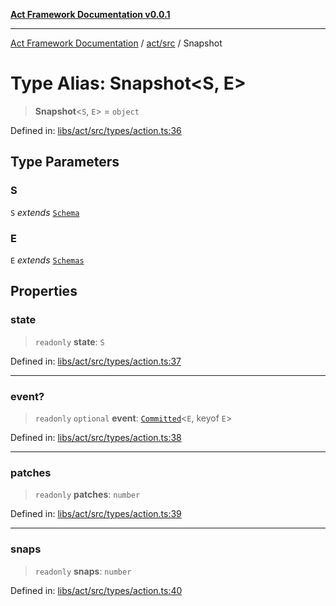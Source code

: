 [**Act Framework Documentation v0.0.1**](README.md)

***

[Act Framework Documentation](README.md) / [act/src](act.src.md) / Snapshot

# Type Alias: Snapshot\<S, E\>

> **Snapshot**\<`S`, `E`\> = `object`

Defined in: [libs/act/src/types/action.ts:36](https://github.com/Rotorsoft/act-root/blob/62fab56d51bbe483c1ba64b9cb3720e282a9a947/libs/act/src/types/action.ts#L36)

## Type Parameters

### S

`S` *extends* [`Schema`](act.src.TypeAlias.Schema.md)

### E

`E` *extends* [`Schemas`](act.src.TypeAlias.Schemas.md)

## Properties

### state

> `readonly` **state**: `S`

Defined in: [libs/act/src/types/action.ts:37](https://github.com/Rotorsoft/act-root/blob/62fab56d51bbe483c1ba64b9cb3720e282a9a947/libs/act/src/types/action.ts#L37)

***

### event?

> `readonly` `optional` **event**: [`Committed`](act.src.TypeAlias.Committed.md)\<`E`, keyof `E`\>

Defined in: [libs/act/src/types/action.ts:38](https://github.com/Rotorsoft/act-root/blob/62fab56d51bbe483c1ba64b9cb3720e282a9a947/libs/act/src/types/action.ts#L38)

***

### patches

> `readonly` **patches**: `number`

Defined in: [libs/act/src/types/action.ts:39](https://github.com/Rotorsoft/act-root/blob/62fab56d51bbe483c1ba64b9cb3720e282a9a947/libs/act/src/types/action.ts#L39)

***

### snaps

> `readonly` **snaps**: `number`

Defined in: [libs/act/src/types/action.ts:40](https://github.com/Rotorsoft/act-root/blob/62fab56d51bbe483c1ba64b9cb3720e282a9a947/libs/act/src/types/action.ts#L40)
